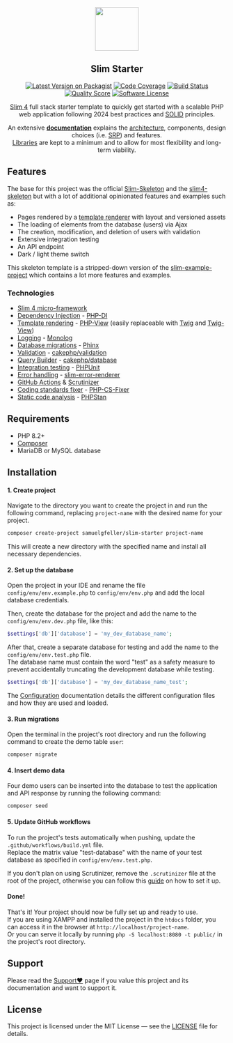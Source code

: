 <div align="center">
<a href="https://github.com/samuelgfeller/slim-starter">
<img src="https://github.com/samuelgfeller/slim-example-project/assets/31797204/8e39b63f-adbf-443c-8ed9-dc5924fd4e0c" width="100px">  
</a>

## Slim Starter

[![Latest Version on Packagist](https://img.shields.io/github/release/samuelgfeller/slim-starter.svg)](https://packagist.org/packages/samuelgfeller/slim-starter)
[![Code Coverage](https://scrutinizer-ci.com/g/samuelgfeller/slim-starter/badges/coverage.png?b=master)](https://scrutinizer-ci.com/g/samuelgfeller/slim-starter/?branch=master)
[![Build Status](https://scrutinizer-ci.com/g/samuelgfeller/slim-starter/badges/build.png?b=master)](https://scrutinizer-ci.com/g/samuelgfeller/slim-starter/build-status/master)
[![Quality Score](https://img.shields.io/scrutinizer/quality/g/samuelgfeller/slim-starter.svg)](https://scrutinizer-ci.com/g/samuelgfeller/slim-starter/?branch=master)
[![Software License](https://img.shields.io/badge/license-MIT-brightgreen.svg)](LICENSE)

[Slim 4](https://www.slimframework.com/) full stack starter template to
quickly get started with a scalable PHP web application following 2024 best practices and
[SOLID](https://en.wikipedia.org/wiki/SOLID) principles.

An extensive [**documentation**](https://github.com/samuelgfeller/slim-example-project/wiki) explains
the [architecture](https://github.com/samuelgfeller/slim-example-project/wiki/Architecture), components,
design choices (i.e. 
[SRP](https://github.com/samuelgfeller/slim-example-project/wiki/Single-Responsibility-Principle-(SRP)))
and features.  
[Libraries](https://github.com/samuelgfeller/slim-example-project/wiki/Libraries-and-Framework)
are kept to a minimum and to allow for most flexibility and long-term viability.

</div>

## Features

The base for this project was the official
[Slim-Skeleton](https://github.com/slimphp/Slim-Skeleton) and
the [slim4-skeleton](https://github.com/odan/slim4-skeleton)
but with a lot of additional opinionated
features and examples such as:

* Pages rendered by a [template renderer](https://github.com/samuelgfeller/slim-example-project/wiki/Template-rendering) 
with layout and versioned assets
* The loading of elements from the database (users) via Ajax
* The creation, modification, and deletion of users with validation
* Extensive integration testing
* An API endpoint
* Dark / light theme switch

This skeleton template is a stripped-down version of the
[slim-example-project](https://github.com/samuelgfeller/slim-example-project) which contains 
a lot more features and examples.

### Technologies

* [Slim 4 micro-framework](https://github.com/slimphp/Slim)
* [Dependency Injection](https://github.com/samuelgfeller/slim-example-project/wiki/Dependency-Injection) - [PHP-DI](https://php-di.org/)
* [Template rendering](https://github.com/samuelgfeller/slim-example-project/wiki/Template-rendering) - [PHP-View](https://github.com/slimphp/PHP-View)
(easily replaceable with [Twig](https://twig.symfony.com/) and [Twig-View](https://github.com/slimphp/Twig-View))
* [Logging](https://github.com/samuelgfeller/slim-example-project/wiki/Logging) - [Monolog](https://github.com/Seldaek/monolog)
* [Database migrations](https://github.com/samuelgfeller/slim-example-project/wiki/Database-Migrations) - [Phinx](https://phinx.org/)
* [Validation](https://github.com/samuelgfeller/slim-example-project/wiki/Validation) - [cakephp/validation](https://book.cakephp.org/4/en/core-libraries/validation.html)
* [Query Builder](https://github.com/samuelgfeller/slim-example-project/wiki/Repository-and-Query-Builder) - [cakephp/database](https://book.cakephp.org/5/en/orm/query-builder.html)
* [Integration testing](https://github.com/samuelgfeller/slim-example-project/wiki/Writing-Tests) - [PHPUnit](https://github.com/sebastianbergmann/phpunit/)
* [Error handling](https://github.com/samuelgfeller/slim-example-project/wiki/Error-Handling) - [slim-error-renderer](https://github.com/samuelgfeller/slim-error-renderer)
* [GitHub Actions](https://github.com/samuelgfeller/slim-example-project/wiki/GitHub-Actions) & [Scrutinizer](https://github.com/samuelgfeller/slim-example-project/wiki/How-to-set-up-Scrutinizer)
* [Coding standards fixer](https://github.com/samuelgfeller/slim-example-project/wiki/Coding-Standards-Fixer) - [PHP-CS-Fixer](https://github.com/PHP-CS-Fixer/PHP-CS-Fixer)
* [Static code analysis](https://github.com/samuelgfeller/slim-example-project/wiki/PHPStan-Static-Code-Analysis) - [PHPStan](https://github.com/phpstan/phpstan)

## Requirements
* PHP 8.2+
* [Composer](https://github.com/samuelgfeller/slim-example-project/wiki/Composer)
* MariaDB or MySQL database

## Installation
#### 1. Create project
Navigate to the directory you want to create the project in and run the following 
command, replacing `project-name` with the desired name for your project.
```bash
composer create-project samuelgfeller/slim-starter project-name
```
This will create a new directory with the specified name and install all 
necessary dependencies.

#### 2. Set up the database
Open the project in your IDE and rename the file `config/env/env.example.php` to `config/env/env.php` 
and add the local database credentials.  

Then, create the database for the project and add the name to the `config/env/env.dev.php` 
file, like this:
```php
$settings['db']['database'] = 'my_dev_database_name';
```
After that, create a separate database for testing and add the name to the `config/env/env.test.php` 
file.   
The database name must contain the word "test" as a safety measure to prevent 
accidentally truncating the development database while testing.
```php
$settings['db']['database'] = 'my_dev_database_name_test';
```

The [Configuration](https://github.com/samuelgfeller/slim-example-project/wiki/Configuration) 
documentation details the different configuration files and how they are used and loaded. 

#### 3. Run migrations
Open the terminal in the project's root directory and run the following command to create the 
demo table `user`:
```bash
composer migrate
```

#### 4. Insert demo data
Four demo users can be inserted into the database to test the application and API response by
running the following command:

```bash
composer seed
```

#### 5. Update GitHub workflows

To run the project's tests automatically when pushing, update the 
`.github/workflows/build.yml` file.   
Replace the matrix value "test-database" with the name of 
your test database as specified in `config/env/env.test.php`.

If you don't plan on using Scrutinizer, remove the `.scrutinizer` file at the root of the project,
otherwise you can follow this
[guide](https://github.com/samuelgfeller/slim-example-project/wiki/How-to-set-up-Scrutinizer)
on how to set it up.

#### Done!
That's it! Your project should now be fully set up and ready to use.  
If you are using XAMPP and installed the project in the `htdocs` folder, you can access it 
in the browser at `http://localhost/project-name`.  
Or you can serve it locally by running `php -S localhost:8080 -t public/` in the project's root 
directory.

## Support

Please read the [Support❤️](https://github.com/samuelgfeller/slim-example-project/wiki/Support❤️) page
if you value this project and its documentation and want to support it.

## License

This project is licensed under the MIT License — see the
[LICENSE](https://github.com/samuelgfeller/slim-example-project/blob/master/LICENSE) file for details.
